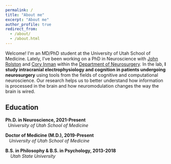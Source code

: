 ```yaml
---
permalink: /
title: "About me"
excerpt: "About me"
author_profile: true
redirect_from:
  - /about/
  - /about.html
---
```


Welcome! I'm an MD/PhD student at the University of Utah School of Medicine. Lately, I've been working on a PhD in Neuroscience with [John Rolston](https://www.rolstonlab.com) and [Cory Inman](http://inman-lab.com/) within the [Department of Neurosurgery](https://medicine.utah.edu/neurosurgery/). In the lab, **I study intracranial electrophysiology and cognition in patients undergoing neurosurgery** using tools from the fields of cognitive and computational neuroscience. Our research helps us to better understand how information is processed in the brain and how neuromodulation changes the way the brain is wired.

## Education

<i class="fas fa-graduation-cap" aria-hidden="true"></i>  **Ph.D. in Neuroscience, 2021-Present** \
  *University of Utah School of Medicine*

<i class="fas fa-graduation-cap" aria-hidden="true"></i>  **Doctor of Medicine (M.D.), 2019-Present** \
   *University of Utah School of Medicine*

<i class="fas fa-graduation-cap" aria-hidden="true"></i>  **B.S. in Philosophy & B.S. in Psychology, 2013-2018** \
    *Utah State University*
